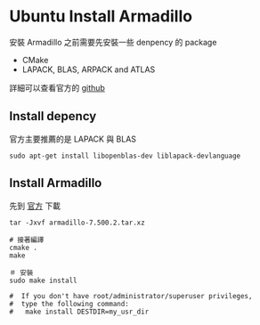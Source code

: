 # Ubuntu Install Armadillo
安裝 Armadillo 之前需要先安裝一些 denpency 的 package
- CMake
- LAPACK, BLAS, ARPACK and ATLAS 

詳細可以查看官方的 [github](https://github.com/lsolanka/armadillo)

## Install depency 
官方主要推薦的是 LAPACK 與 BLAS

` sudo apt-get install libopenblas-dev liblapack-devlanguage
`

## Install Armadillo

先到 [官方](http://arma.sourceforge.net/) 下載
```
tar -Jxvf armadillo-7.500.2.tar.xz

# 接著編譯
cmake .
make

＃ 安裝
sudo make install

#  If you don't have root/administrator/superuser privileges, 
#  type the following command:
#   make install DESTDIR=my_usr_dir
```